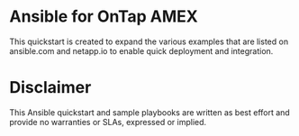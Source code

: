 # Ansible for OnTap AMEX
This quickstart is created to expand the various examples that are listed on ansible.com and netapp.io to enable quick deployment and integration.

# Disclaimer
This Ansible quickstart and sample playbooks are written as best effort and provide no warranties or SLAs, expressed or implied.
